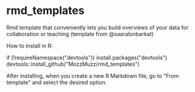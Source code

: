# rmd_templates
Rmd template that conveniently lets you build overviews of your data for collaboration or teaching (template from @saaralonbarkat)

How to install in R:

if (!requireNamespace("devtools")) install.packages("devtools") <br>
devtools::install_github("MozzMuzz/rmd_templates")

After installing, when you create a new R Markdown file, go to "From template" and select the desired option.
